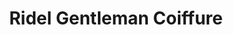 ---
title: "Ridel Gentleman Coiffure"
url: /brazzaville/ridel-gentleman-coiffure/
shop: coiffeur
---